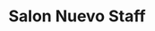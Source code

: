 ---
title: "Salon Nuevo Staff"
url: /ciudad-autonoma-de-buenos-aires/salon-nuevo-staff/
shop: Kosmetik
---